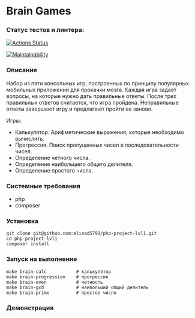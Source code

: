 # Brain Games

### Статус тестов и линтера:
[![Actions Status](https://github.com/elisad5791/php-project-lvl1/workflows/hexlet-check/badge.svg)](https://github.com/elisad5791/php-project-lvl1/actions)

[![Maintainability](https://api.codeclimate.com/v1/badges/d687510cbd3ec8ffb4b3/maintainability)](https://codeclimate.com/github/elisad5791/php-project-lvl1/maintainability)

### Описание 
Набор из пяти консольных игр, построенных по принципу популярных мобильных приложений для прокачки мозга. Каждая игра задает вопросы, на которые нужно дать правильные ответы. После трех правильных ответов считается, что игра пройдена. Неправильные ответы завершают игру и предлагают пройти ее заново. 

Игры:

- Калькулятор. Арифметические выражения, которые необходимо вычислить.
- Прогрессия. Поиск пропущенных чисел в последовательности чисел.
- Определение четного числа.
- Определение наибольшего общего делителя.
- Определение простого числа.

### Системные требования
- php
- composer

### Установка
```
git clone git@github.com:elisad5791/php-project-lvl1.git
cd php-project-lvl1
composer install
```

### Запуск на выполнение
```
make brain-calc           # калькулятор
make brain-progression    # прогрессия
make brain-even           # четность
make brain-gcd            # наибольший общий делитель
make brain-prime          # простое число
```

### Демонстрация